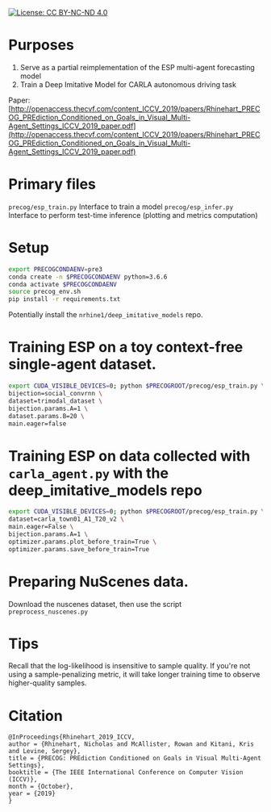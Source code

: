 [![License: CC BY-NC-ND 4.0](https://img.shields.io/badge/License-CC%20BY--NC--ND%204.0-lightgrey.svg)](https://creativecommons.org/licenses/by-nc-nd/4.0/)

# Purposes

1. Serve as a partial reimplementation of the ESP multi-agent forecasting model
2. Train a Deep Imitative Model for CARLA autonomous driving task

Paper:
[http://openaccess.thecvf.com/content_ICCV_2019/papers/Rhinehart_PRECOG_PREdiction_Conditioned_on_Goals_in_Visual_Multi-Agent_Settings_ICCV_2019_paper.pdf](http://openaccess.thecvf.com/content_ICCV_2019/papers/Rhinehart_PRECOG_PREdiction_Conditioned_on_Goals_in_Visual_Multi-Agent_Settings_ICCV_2019_paper.pdf)

# Primary files
`precog/esp_train.py` Interface to train a model
`precog/esp_infer.py` Interface to perform test-time inference (plotting and metrics computation)

# Setup

```bash
export PRECOGCONDAENV=pre3
conda create -n $PRECOGCONDAENV python=3.6.6
conda activate $PRECOGCONDAENV
source precog_env.sh
pip install -r requirements.txt
```

Potentially install the `nrhine1/deep_imitative_models` repo.

# Training ESP on a toy context-free single-agent dataset.
```bash
export CUDA_VISIBLE_DEVICES=0; python $PRECOGROOT/precog/esp_train.py \
bijection=social_convrnn \
dataset=trimodal_dataset \
bijection.params.A=1 \
dataset.params.B=20 \
main.eager=false
```

# Training ESP on data collected with `carla_agent.py` with the deep_imitative_models repo

```bash
export CUDA_VISIBLE_DEVICES=0; python $PRECOGROOT/precog/esp_train.py \
dataset=carla_town01_A1_T20_v2 \
main.eager=False \
bijection.params.A=1 \
optimizer.params.plot_before_train=True \
optimizer.params.save_before_train=True
```

# Preparing NuScenes data.
Download the nuscenes dataset, then use the script `preprocess_nuscenes.py`

# Tips
Recall that the log-likelihood is insensitive to sample quality. If you're not using a sample-penalizing metric, it will take longer training time to observe higher-quality samples.

# Citation
```
@InProceedings{Rhinehart_2019_ICCV,
author = {Rhinehart, Nicholas and McAllister, Rowan and Kitani, Kris and Levine, Sergey},
title = {PRECOG: PREdiction Conditioned on Goals in Visual Multi-Agent Settings},
booktitle = {The IEEE International Conference on Computer Vision (ICCV)},
month = {October},
year = {2019}
}
```
